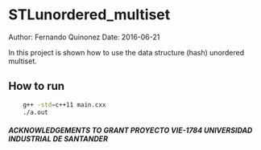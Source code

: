 # STLunordered_multiset
Author: Fernando Quinonez
Date: 2016-06-21

In this project is shown how to use the data structure
(hash) unordered multiset.

## How to run
```bash
    g++ -std=c++11 main.cxx
    ./a.out
```

##### ACKNOWLEDGEMENTS TO GRANT PROYECTO VIE-1784 UNIVERSIDAD INDUSTRIAL DE SANTANDER


